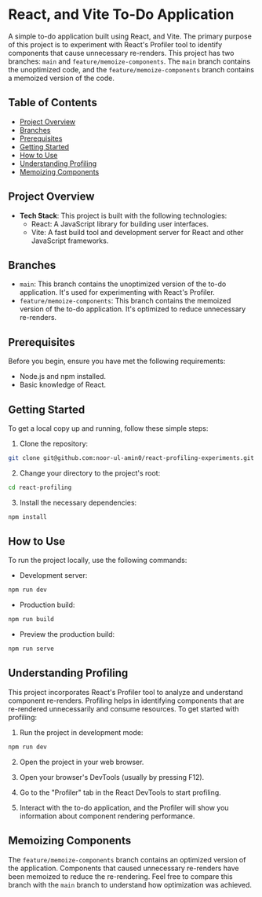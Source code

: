 # React, and Vite To-Do Application

A simple to-do application built using React, and Vite. The primary purpose of this project is to experiment with React's Profiler tool to identify components that cause unnecessary re-renders. This project has two branches: `main` and `feature/memoize-components`. The `main` branch contains the unoptimized code, and the `feature/memoize-components` branch contains a memoized version of the code.

## Table of Contents

- [Project Overview](#project-overview)
- [Branches](#branches)
- [Prerequisites](#prerequisites)
- [Getting Started](#getting-started)
- [How to Use](#how-to-use)
- [Understanding Profiling](#understanding-profiling)
- [Memoizing Components](#memoizing-components)

## Project Overview

- **Tech Stack**: This project is built with the following technologies:
  - React: A JavaScript library for building user interfaces.
  - Vite: A fast build tool and development server for React and other JavaScript frameworks.

## Branches

- `main`: This branch contains the unoptimized version of the to-do application. It's used for experimenting with React's Profiler.
- `feature/memoize-components`: This branch contains the memoized version of the to-do application. It's optimized to reduce unnecessary re-renders.

## Prerequisites

Before you begin, ensure you have met the following requirements:

- Node.js and npm installed.
- Basic knowledge of React.

## Getting Started

To get a local copy up and running, follow these simple steps:

1. Clone the repository:

```bash
git clone git@github.com:noor-ul-amin0/react-profiling-experiments.git
```

2. Change your directory to the project's root:

```bash
cd react-profiling
```

3. Install the necessary dependencies:

```bash
npm install
```

## How to Use

To run the project locally, use the following commands:

- Development server:

```bash
npm run dev
```

- Production build:

```bash
npm run build
```

- Preview the production build:

```bash
npm run serve
```

## Understanding Profiling

This project incorporates React's Profiler tool to analyze and understand component re-renders. Profiling helps in identifying components that are re-rendered unnecessarily and consume resources. To get started with profiling:

1. Run the project in development mode:

```bash
npm run dev
```

2. Open the project in your web browser.

3. Open your browser's DevTools (usually by pressing F12).

4. Go to the "Profiler" tab in the React DevTools to start profiling.

5. Interact with the to-do application, and the Profiler will show you information about component rendering performance.

## Memoizing Components

The `feature/memoize-components` branch contains an optimized version of the application. Components that caused unnecessary re-renders have been memoized to reduce the re-rendering. Feel free to compare this branch with the `main` branch to understand how optimization was achieved.
